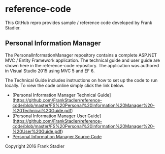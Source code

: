 # reference-code


This GitHub repro provides sample / reference code developed by Frank Stadler.

## Personal Information Manager

The PersonalInformationManager repository contains a complete ASP.NET MVC / Entity Framework application.  The technical guide and user guide are shown here in the reference-code repository. The application was authored in Visual Studio 2015 using MVC 5 and EF 6.

The Technical Guide includes instructions on how to set up the code to run locally.  To view the code online simply click the link below.

- [Personal Information Manager Technical Guide] (https://github.com/FrankStadler/reference-code/blob/master/FS%20Personal%20Information%20Manager%20-%20Technical%20Guide.pdf)
- [Personal Information Manager User Guide] (https://github.com/FrankStadler/reference-code/blob/master/FS%20Personal%20Information%20Manager%20-%20User%20Guide.pdf)
- [Personal Information Manager Source Code](https://github.com/FrankStadler/PersonalInformationManager)




Copyright 2016 Frank Stadler
